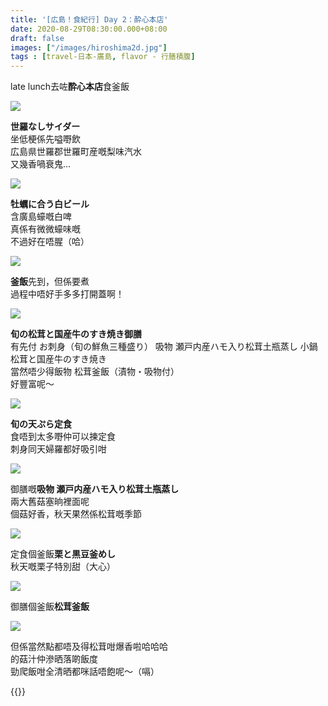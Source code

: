 ```yaml
---
title: '[広島！食紀行] Day 2：酔心本店'
date: 2020-08-29T08:30:00.000+08:00
draft: false
images: ["/images/hiroshima2d.jpg"]
tags : [travel-日本-廣島, flavor - 行膳積腹]
---
```


late lunch去咗**酔心本店**食釜飯  

![](/images/hiroshima2d1.jpg)

**世羅なしサイダー**  
坐低梗係先嗌嘢飲  
広島県世羅郡世羅町産嘅梨味汽水  
又幾香喎衰鬼...

![](/images/hiroshima2d2.jpg)

**牡蠣に合う白ビール**    
含廣島蠔嘅白啤  
真係有微微蠔味嘅  
不過好在唔腥（哈）  

![](/images/hiroshima2d3.jpg)

**釜飯**先到，但係要煮  
過程中唔好手多多打開蓋啊！

![](/images/hiroshima2d4.jpg)

**旬の松茸と国産牛のすき焼き御膳**  
有先付 お刺身（旬の鮮魚三種盛り） 
吸物 瀬戸内産ハモ入り松茸土瓶蒸し
小鍋 松茸と国産牛のすき焼き  
當然唔少得飯物 松茸釜飯（漬物・吸物付）  
好豐富呢～  

![](/images/hiroshima2d5.jpg)

**旬の天ぷら定食**  
食唔到太多嘢仲可以揀定食  
刺身同天婦羅都好吸引咁  

![](/images/hiroshima2d6.jpg)

御膳嘅**吸物 瀬戸内産ハモ入り松茸土瓶蒸し**  
兩大舊菇塞晌裡面呢  
個菇好香，秋天果然係松茸嘅季節  

![](/images/hiroshima2d7.jpg)

定食個釜飯**栗と黒豆釜めし**  
秋天嘅栗子特別甜（大心）  

![](/images/hiroshima2d8.jpg)

御膳個釜飯**松茸釜飯**  

![](/images/hiroshima2d9.jpg)

但係當然點都唔及得松茸咁爆香啦哈哈哈  
的菇汁仲滲晒落啲飯度  
勁爬飯咁全清晒都咪話唔飽呢～（嗝）  


{{<hiroshima>}}
